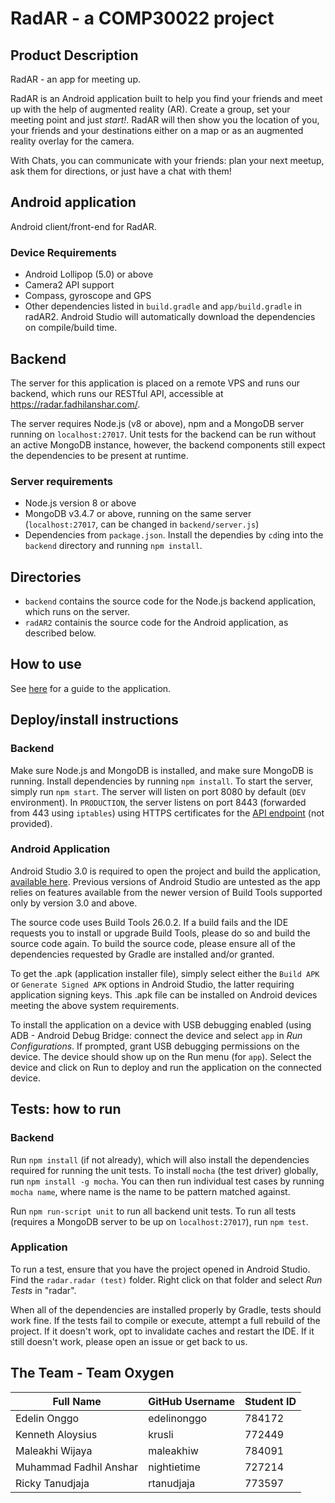 # RadAR - a COMP30022 project

## Product Description
RadAR - an app for meeting up.

RadAR is an Android application built to help you find your friends and meet up with the help of augmented reality (AR). Create a group, set your meeting point and just *start!*. RadAR will then show you the location of you, your friends and your destinations either on a map or as an augmented reality overlay for the camera.

With Chats, you can communicate with your friends: plan your next meetup, ask them for directions, or just have a chat with them!

## Android application
Android client/front-end for RadAR.

### Device Requirements
- Android Lollipop (5.0) or above
- Camera2 API support
- Compass, gyroscope and GPS
- Other dependencies listed in `build.gradle` and `app/build.gradle` in radAR2. Android Studio will automatically download the dependencies on compile/build time.

## Backend
The server for this application is placed on a remote VPS and runs our backend, which runs our RESTful API, accessible at https://radar.fadhilanshar.com/.

The server requires Node.js (v8 or above), npm and a MongoDB server running on `localhost:27017`. Unit tests for the backend can be run without an active MongoDB instance, however, the backend components still expect the dependencies to be present at runtime.

### Server requirements
- Node.js version 8 or above
- MongoDB v3.4.7 or above, running on the same server (`localhost:27017`, can be changed in `backend/server.js`)
- Dependencies from `package.json`. Install the dependies by `cd`ing into the `backend` directory and running `npm install`.

## Directories
- `backend` contains the source code for the Node.js backend application, which runs on the server.
- `radAR2` containis the source code for the Android application, as described below.

## How to use
See [here](tutorial.md) for a guide to the application.

## Deploy/install instructions
### Backend
Make sure Node.js and MongoDB is installed, and make sure MongoDB is running. Install dependencies by running `npm install`. To start the server, simply run `npm start`. The server will listen on port 8080 by default (`DEV` environment). In `PRODUCTION`, the server listens on port 8443 (forwarded from 443 using `iptables`) using HTTPS certificates for the [API endpoint](https://radar.fadhilanshar.com) (not provided).

### Android Application
Android Studio 3.0 is required to open the project and build the application, [available here](https://developer.android.com/studio/preview/install-preview.html). Previous versions of Android Studio are untested as the app relies on features available from the newer version of Build Tools supported only by version 3.0 and above.

The source code uses Build Tools 26.0.2. If a build fails and the IDE requests you to install or upgrade Build Tools, please do so and build the source code again. To build the source code, please ensure all of the dependencies requested by Gradle are installed and/or granted.

To get the .apk (application installer file), simply select either the `Build APK` or `Generate Signed APK` options in Android Studio, the latter requiring application signing keys. This .apk file can be installed on Android devices meeting the above system requirements.

To install the application on a device with USB debugging enabled (using ADB - Android Debug Bridge: connect the device and select `app` in *Run Configurations*. If prompted, grant USB debugging permissions on the device. The device should show up on the Run menu (for `app`). Select the device and click on Run to deploy and run the application on the connected device.

## Tests: how to run
### Backend
Run `npm install` (if not already), which will also install the dependencies required for running the unit tests. To install `mocha` (the test driver) globally, run `npm install -g mocha`. You can then run individual test cases by running `mocha name`, where name is the name to be pattern matched against.

Run `npm run-script unit` to run all backend unit tests. To run all tests (requires a MongoDB server to be up on `localhost:27017`), run `npm test`.

### Application
To run a test, ensure that you have the project opened in Android Studio. Find the `radar.radar (test)` folder. Right click on that folder and select *Run Tests* in "radar".

When all of the dependencies are installed properly by Gradle, tests should work fine. If the tests fail to compile or execute, attempt a full rebuild of the project. If it doesn't work, opt to invalidate caches and restart the IDE. If it still doesn't work, please open an issue or get back to us.



## The Team - Team Oxygen
Full Name | GitHub Username | Student ID
---------|--------------------|------------
Edelin Onggo | edelinonggo | 784172
Kenneth Aloysius | krusli |  772449
Maleakhi Wijaya | maleakhiw | 784091
Muhammad Fadhil Anshar | nightietime | 727214
Ricky Tanudjaja | rtanudjaja | 773597
